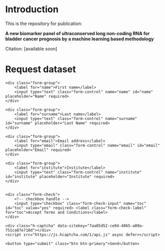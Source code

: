 # Introduction

This is the repository for publication: 

**A new biomarker panel of ultraconserved long non-coding RNA for bladder cancer prognosis by a machine learning based methodology**


Citation: [available soon]

# Request dataset

<form action="https://getform.io/f/c8335930-bfff-4d68-afe5-79981147306a" method="POST">

    <div class="form-group">
        <label for="name">First name</label>
        <input type="text" class="form-control" name="name" id="name" placeholder="Name" required>
    </div>

    <div class="form-group">
        <label for="surname">Last name</label>
        <input type="text" class="form-control" name="surname" id="surname" placeholder="Last Name" required>
    </div>

    <div class="form-group">
        <label for="email">Email address</label>    
        <input type="email" class="form-control" name="email" id="email" placeholder="Email" required>
    </div>

    <div class="form-group">
        <label for="institute">Institute</label>    
        <input type="text" class="form-control" name="institute" id="institute" placeholder="Institute" required>
    </div>


    <div class="form-check">
        <!-- checkbox handle --> 
        <input type="checkbox" class="form-check-input" name="toc" id="toc" value="yes" required> <label class="form-check-label" for="toc">Accept Terms and Conditions</label>
    </div>

    <div class="h-captcha" data-sitekey="7aa05d52-ce94-4065-a09a-751ca87e718d"></div>
    <script src="https://js.hcaptcha.com/1/api.js" async defer></script>

    <button type="submit" class="btn btn-primary">Send</button>
</form>
